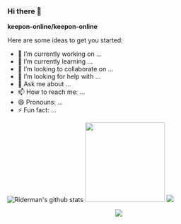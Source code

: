 ### Hi there 👋


**keepon-online/keepon-online** 

Here are some ideas to get you started:

- 🔭 I’m currently working on ...
- 🌱 I’m currently learning ...
- 👯 I’m looking to collaborate on ...
- 🤔 I’m looking for help with ...
- 💬 Ask me about ...
- 📫 How to reach me: ...
- 😄 Pronouns: ...
- ⚡ Fun fact: ...


![Riderman's github stats](https://github-readme-stats.vercel.app/api?username=keepon-online&show_icons=true&hide_border=true)
<img height="180em" src="https://github-readme-stats.vercel.app/api/top-langs/?username=keepon-online&layout=compact&langs_count=8"/>
<img src="https://github-readme-streak-stats.herokuapp.com/?user=keepon-online" /> 
<div align="center"> <img src="https://github-readme-activity-graph.vercel.app/graph?username=keepon-online&theme=github" /> </div>
